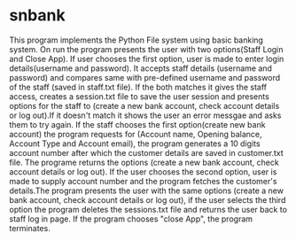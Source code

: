 # snbank
This program implements the Python File system using basic banking system.
On run the program presents the user with two options(Staff Login and Close App). If user chooses the first option, user is made to enter login details(username and password). It accepts staff details (username and password) and compares same with  pre-defined username and password of the staff (saved in staff.txt file). If the both matches it gives the staff access, creates a session.txt file to save the user session and presents options for the staff to (create a new  bank account, check account details or log out).If it doesn't match it shows the user an error messgae and asks them to  try again.
If the staff chooses the first option(create new bank account) the program requests for (Account name, Opening balance, Account Type and Account email), the program generates a 10 digits account number after which the customer details  are saved in customer.txt file. The programe returns the options (create a new  bank account, check account details or log out). If the user chooses the second option, user is made to supply account number and the program fetches the customer's details.The program presents the user with the same options (create a new  bank account, check account details or log out), if the user selects the third option the program deletes the sessions.txt file and returns the user back to staff log in page. If the program chooses "close App", the program terminates.